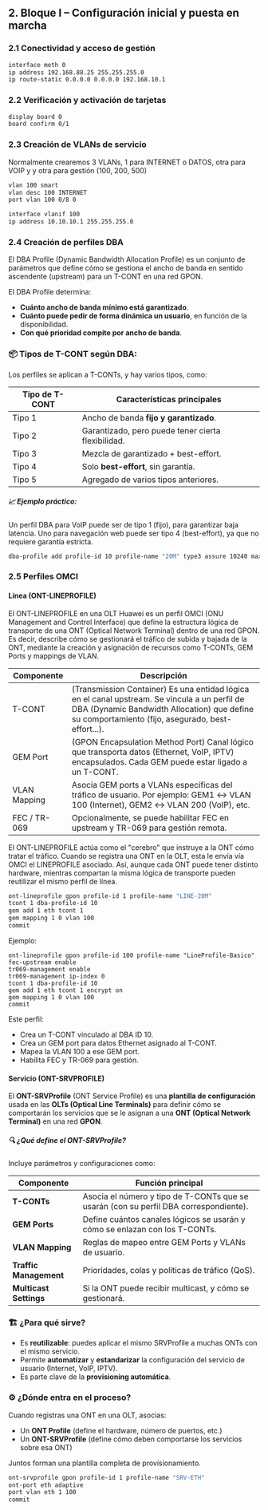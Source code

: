 ## 2. Bloque I – Configuración inicial y puesta en marcha

### 2.1 Conectividad y acceso de gestión

```bash
interface meth 0
ip address 192.168.88.25 255.255.255.0
ip route-static 0.0.0.0 0.0.0.0 192.168.10.1
```

### 2.2 Verificación y activación de tarjetas

```bash
display board 0
board confirm 0/1
```

### 2.3 Creación de VLANs de servicio

Normalmente crearemos 3 VLANs, 1 para INTERNET o DATOS, otra para VOIP y y otra para gestión (100, 200, 500)

```bash
vlan 100 smart
vlan desc 100 INTERNET
port vlan 100 0/8 0

interface vlanif 100
ip address 10.10.10.1 255.255.255.0
```

### 2.4 Creación de perfiles DBA

El DBA Profile (Dynamic Bandwidth Allocation Profile) es un conjunto de parámetros que define cómo se gestiona el ancho de banda en sentido ascendente (upstream) para un T-CONT en una red GPON.

El DBA Profile determina:
- **Cuánto ancho de banda mínimo está garantizado**.
- **Cuánto puede pedir de forma dinámica un usuario**, en función de la disponibilidad.
- **Con qué prioridad compite por ancho de banda**.

### 📦 Tipos de T-CONT según DBA:
Los perfiles se aplican a T-CONTs, y hay varios tipos, como:

| Tipo de T-CONT | Características principales                          |
|----------------|------------------------------------------------------|
| Tipo 1         | Ancho de banda **fijo y garantizado**.              |
| Tipo 2         | Garantizado, pero puede tener cierta flexibilidad.  |
| Tipo 3         | Mezcla de garantizado + best-effort.                |
| Tipo 4         | Solo **best-effort**, sin garantía.                 |
| Tipo 5         | Agregado de varios tipos anteriores.                |

##### 📈 Ejemplo práctico:
Un perfil DBA para VoIP puede ser de tipo 1 (fijo), para garantizar baja latencia. Uno para navegación web puede ser tipo 4 (best-effort), ya que no requiere garantía estricta.



```bash
dba-profile add profile-id 10 profile-name "20M" type3 assure 10240 max 20480
```

### 2.5 Perfiles OMCI

#### Línea (ONT-LINEPROFILE)

El ONT-LINEPROFILE en una OLT Huawei es un perfil OMCI (ONU Management and Control Interface) que define la estructura lógica de transporte de una ONT (Optical Network Terminal) dentro de una red GPON. Es decir, describe cómo se gestionará el tráfico de subida y bajada de la ONT, mediante la creación y asignación de recursos como T-CONTs, GEM Ports y mappings de VLAN.

| Componente     | Descripción                                                                                                                                         |
|----------------|-----------------------------------------------------------------------------------------------------------------------------------------------------|
| T-CONT         | (Transmission Container) Es una entidad lógica en el canal upstream. Se vincula a un perfil de DBA (Dynamic Bandwidth Allocation) que define su comportamiento (fijo, asegurado, best-effort...). |
| GEM Port       | (GPON Encapsulation Method Port) Canal lógico que transporta datos (Ethernet, VoIP, IPTV) encapsulados. Cada GEM puede estar ligado a un T-CONT.   |
| VLAN Mapping   | Asocia GEM ports a VLANs específicas del tráfico de usuario. Por ejemplo: GEM1 ↔ VLAN 100 (Internet), GEM2 ↔ VLAN 200 (VoIP), etc.                  |
| FEC / TR-069   | Opcionalmente, se puede habilitar FEC en upstream y TR-069 para gestión remota.                                                                     |


El ONT-LINEPROFILE actúa como el "cerebro" que instruye a la ONT cómo tratar el tráfico. Cuando se registra una ONT en la OLT, esta le envía vía OMCI el LINEPROFILE asociado. Así, aunque cada ONT puede tener distinto hardware, mientras compartan la misma lógica de transporte pueden reutilizar el mismo perfil de línea.


```bash
ont-lineprofile gpon profile-id 1 profile-name "LINE-20M"
tcont 1 dba-profile-id 10
gem add 1 eth tcont 1
gem mapping 1 0 vlan 100
commit
```

Ejemplo:

```
ont-lineprofile gpon profile-id 100 profile-name "LineProfile-Basico"
fec-upstream enable
tr069-management enable
tr069-management ip-index 0
tcont 1 dba-profile-id 10
gem add 1 eth tcont 1 encrypt on
gem mapping 1 0 vlan 100
commit
```

Este perfil:

- Crea un T-CONT vinculado al DBA ID 10.
- Crea un GEM port para datos Ethernet asignado al T-CONT.
- Mapea la VLAN 100 a ese GEM port.
- Habilita FEC y TR-069 para gestión.


#### Servicio (ONT-SRVPROFILE)

El **ONT-SRVProfile** (ONT Service Profile) es una **plantilla de configuración** usada en las **OLTs (Optical Line Terminals)** para definir cómo se comportarán los servicios que se le asignan a una **ONT (Optical Network Terminal)** en una red **GPON**.

##### 🔍 ¿Qué define el ONT-SRVProfile?

Incluye parámetros y configuraciones como:

| Componente           | Función principal                                                                 |
|----------------------|-----------------------------------------------------------------------------------|
| **T-CONTs**          | Asocia el número y tipo de T-CONTs que se usarán (con su perfil DBA correspondiente). |
| **GEM Ports**        | Define cuántos canales lógicos se usarán y cómo se enlazan con los T-CONTs.       |
| **VLAN Mapping**     | Reglas de mapeo entre GEM Ports y VLANs de usuario.                               |
| **Traffic Management** | Prioridades, colas y políticas de tráfico (QoS).                                |
| **Multicast Settings** | Si la ONT puede recibir multicast, y cómo se gestionará.                        |

### 🏗️ ¿Para qué sirve?

- Es **reutilizable**: puedes aplicar el mismo SRVProfile a muchas ONTs con el mismo servicio.
- Permite **automatizar** y **estandarizar** la configuración del servicio de usuario (Internet, VoIP, IPTV).
- Es parte clave de la **provisioning automática**.

### ⚙️ ¿Dónde entra en el proceso?

Cuando registras una ONT en una OLT, asocias:
- Un **ONT Profile** (define el hardware, número de puertos, etc.)
- Un **ONT-SRVProfile** (define cómo deben comportarse los servicios sobre esa ONT)

Juntos forman una plantilla completa de provisionamiento.


```bash
ont-srvprofile gpon profile-id 1 profile-name "SRV-ETH"
ont-port eth adaptive
port vlan eth 1 100
commit
```

